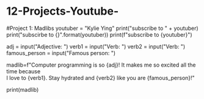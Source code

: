 # 12-Projects-Youtube-

#Project 1: Madlibs
youtuber = "Kylie Ying"
print("subscribe to " + youtuber)
print("subscirbe to {}".format(youtuber))
print(f"subscribe to {youtuber}")

adj = input("Adjective: ")
verb1 = input("Verb: ")
verb2 = input("Verb: ")
famous_person = input("Famous person: ")


madlib=f"Computer programming is so {adj}! It makes me so excited all the time because  \
       I love to {verb1}. Stay hydrated and {verb2} like you are {famous_person}!"

print(madlib)

